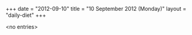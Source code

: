 +++
date = "2012-09-10"
title = "10 September 2012 (Monday)"
layout = "daily-diet"
+++


\<no entries\>

